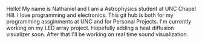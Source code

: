Hello! My name is Nathaniel and I am a Astrophysics student at UNC Chapel Hill.
I love programming and electronics.
This git hub is both for my programming assginments at UNC and for Personal Projects.
I'm currently working on my LED array project. Hopefully adding a heat diffusion visualizer soon.
After that I'll be working on real time sound visualization.

